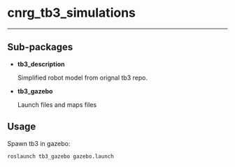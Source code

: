 # cnrg_tb3_simulations

----
## Sub-packages

* **tb3\_description**

  Simplified robot model from orignal tb3 repo.

* **tb3\_gazebo**

  Launch files and maps files

## Usage

Spawn tb3 in gazebo:  

``roslaunch tb3_gazebo gazebo.launch``
